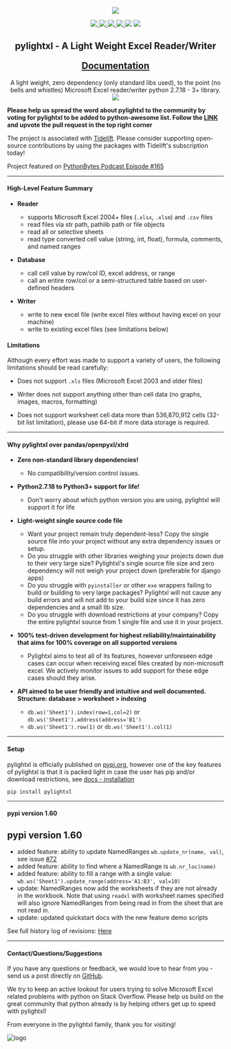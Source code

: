 <p align="center">
    <img src="doc/source/_static/header_logo.gif" />
</p>

<p align="center">
    <a href="https://app.circleci.com/pipelines/github/PydPiper/pylightxl" alt="build">
        <img src="https://img.shields.io/circleci/build/gh/PydPiper/pylightxl" />
    </a>
    <a href="https://codecov.io/gh/PydPiper/pylightxl" alt="codecov">
        <img src="https://img.shields.io/codecov/c/github/PydPiper/pylightxl/master" />
    </a>
    <a href="https://pypi.org/project/pylightxl/" alt="pypi">
        <img src="https://img.shields.io/pypi/v/pylightxl" />
    </a>
    <a href="https://pypi.org/project/pylightxl/" alt="downloads">
        <img src="https://img.shields.io/pypi/dm/pylightxl" />
    </a>
    <a alt="python">
        <img src="https://img.shields.io/pypi/pyversions/pylightxl" />
    </a>
    <a alt="license">
        <img src="https://img.shields.io/github/license/PydPiper/pylightxl" />
    </a>
</p>

<h2 align="center">
    <p>
        pylightxl - A Light Weight Excel Reader/Writer
    </p>
    <a href="https://pylightxl.readthedocs.io">
        Documentation
    </a>
</h2>

<p align="center">
    <a>
        A light weight, zero dependency (only standard libs used), to the point (no bells and whistles) 
        Microsoft Excel reader/writer python 2.7.18 - 3+ library.
    </a>
    <img src="doc/source/_static/readme_demo.gif" />
</p>


**Please help us spread the word about pylightxl to the community by voting for pylightxl to be added
to python-awesome list. Follow the [LINK](https://github.com/vinta/awesome-python/pull/1449) and upvote
the pull request in the top right corner**

The project is associated with [Tidelift](https://tidelift.com/). Please consider supporting open-source
contributions by using the packages with Tidelift's subscription today!

Project featured on [PythonBytes Podcast Episode #165](https://pythonbytes.fm/episodes/show/165/ranges-as-dictionary-keys-oh-my)

---

#### **High-Level Feature Summary**

- **Reader**

    - supports Microsoft Excel 2004+ files (``.xlsx``, ``.xlsm``) and ``.csv`` files
    - read files via str path, pathlib path or file objects
    - read all or selective sheets
    - read type converted cell value (string, int, float), formula, comments, and named ranges

- **Database**

    - call cell value by row/col ID, excel address, or range
    - call an entire row/col or a semi-structured table based on user-defined headers

- **Writer**

    - write to new excel file (write excel files without having excel on your machine)
    - write to existing excel files (see limitations below)

#### **Limitations**

Although every effort was made to support a variety of users, the following limitations should be read carefully:

- Does not support ``.xls`` files (Microsoft Excel 2003 and older files)

- Writer does not support anything other than cell data (no graphs, images, macros, formatting)

- Does not support worksheet cell data more than 536,870,912 cells (32-bit list limitation), please use 64-bit if
  more data storage is required.

---

#### **Why pylightxl over pandas/openpyxl/xlrd**

- **Zero non-standard library dependencies!** 

    - No compatibility/version control issues.

- **Python2.7.18 to Python3+ support for life!** 

    - Don't worry about which python version you are using, pylightxl will support it for life

- **Light-weight single source code file** 

    - Want your project remain truly dependent-less? Copy the single source file into your project without any extra
      dependency issues or setup.
    - Do you struggle with other libraries weighing your projects down due to their very large size? Pylightxl's
      single source file size and zero dependency will not weigh your project down (preferable for django apps)
    - Do you struggle with ``pyinstaller`` or other ``exe`` wrappers failing to build or building to very large
      packages? Pylightxl will not cause any build errors and will not add to your build size since it has zero
      dependencies and a small lib size.
    - Do you struggle with download restrictions at your company? Copy the entire pylightxl source from 1 single file
      and use it in your project.

- **100% test-driven development for highest reliability/maintainability that aims for 100% coverage on all supported versions**

    - Pylightxl aims to test all of its features, however unforeseen edge cases can occur when receiving excel files
      created by non-microsoft excel. We actively monitor issues to add support for these edge cases should they arise.

- **API aimed to be user friendly and intuitive and well documented. Structure: database > worksheet > indexing**

    - ``db.ws('Sheet1').index(row=1,col=2)``  or ``db.ws('Sheet1').address(address='B1')``
    - ``db.ws('Sheet1').row(1)`` or ``db.ws('Sheet1').col(1)``

---

#### **Setup**
pylightxl is officially published on [pypi.org](https://pypi.org), however one of the
key features of pylightxl is that it is packed light in case the user has pip
and/or download restrictions, see [docs - installation](https://pylightxl.readthedocs.io/en/latest/installation.html)

```pip install pylightxl```

---

#### **pypi version 1.60**

pypi version 1.60
-----------------
- added feature: ability to update NamedRanges `wb.update_nr(name, val)`, see issue [#72](https://github.com/PydPiper/pylightxl/issues/72)
- added feature: ability to find where a NamedRange is `wb.nr_loc(name)`
- added feature: ability to fill a range with a single value: `wb.ws('Sheet1').update_range(address='A1:B3', val=10)`
- update: NamedRanges now add the worksheets if they are not already in the workbook. Note that using `readxl` with worksheet names specified will also ignore NamedRanges from being read in from the sheet that are not read in.
- update: updated quickstart docs with the new feature demo scripts


See full history log of revisions: [Here](https://pylightxl.readthedocs.io/en/latest/revlog.html)

---

#### **Contact/Questions/Suggestions**
If you have any questions or feedback, we would love to hear from you - send us 
a post directly on [GitHub](https://github.com/PydPiper/pylightxl/issues/new?assignees=&labels=&template=pylightxl-issue-template.md&title=).

We try to keep an active lookout for users trying to solve Microsoft Excel related problems with
python on Stack Overflow. Please help us build on the great community that python already is by
helping others get up to speed with pylightxl!

From everyone in the pylightxl family, thank you for visiting!

![logo](doc/source/_static/logo.png)
